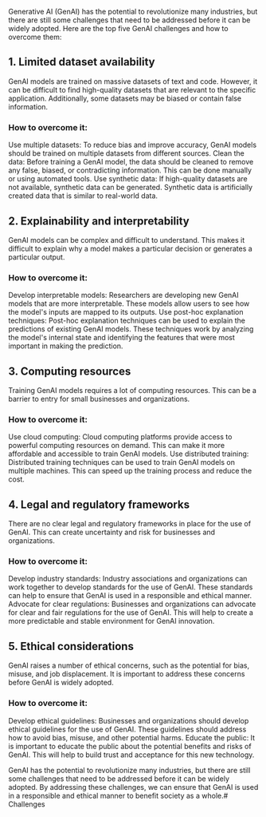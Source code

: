 Generative AI (GenAI) has the potential to revolutionize many industries, but there are still some challenges that need to be addressed before it can be widely adopted. Here are the top five GenAI challenges and how to overcome them:

## 1. Limited dataset availability

GenAI models are trained on massive datasets of text and code. However, it can be difficult to find high-quality datasets that are relevant to the specific application. Additionally, some datasets may be biased or contain false information.

### How to overcome it:

Use multiple datasets: To reduce bias and improve accuracy, GenAI models should be trained on multiple datasets from different sources.
Clean the data: Before training a GenAI model, the data should be cleaned to remove any false, biased, or contradicting information. This can be done manually or using automated tools.
Use synthetic data: If high-quality datasets are not available, synthetic data can be generated. Synthetic data is artificially created data that is similar to real-world data.

## 2. Explainability and interpretability

GenAI models can be complex and difficult to understand. This makes it difficult to explain why a model makes a particular decision or generates a particular output.

### How to overcome it:

Develop interpretable models: Researchers are developing new GenAI models that are more interpretable. These models allow users to see how the model's inputs are mapped to its outputs.
Use post-hoc explanation techniques: Post-hoc explanation techniques can be used to explain the predictions of existing GenAI models. These techniques work by analyzing the model's internal state and identifying the features that were most important in making the prediction.

## 3. Computing resources

Training GenAI models requires a lot of computing resources. This can be a barrier to entry for small businesses and organizations.

### How to overcome it:

Use cloud computing: Cloud computing platforms provide access to powerful computing resources on demand. This can make it more affordable and accessible to train GenAI models.
Use distributed training: Distributed training techniques can be used to train GenAI models on multiple machines. This can speed up the training process and reduce the cost.

## 4. Legal and regulatory frameworks

There are no clear legal and regulatory frameworks in place for the use of GenAI. This can create uncertainty and risk for businesses and organizations.

### How to overcome it:

Develop industry standards: Industry associations and organizations can work together to develop standards for the use of GenAI. These standards can help to ensure that GenAI is used in a responsible and ethical manner.
Advocate for clear regulations: Businesses and organizations can advocate for clear and fair regulations for the use of GenAI. This will help to create a more predictable and stable environment for GenAI innovation.

## 5. Ethical considerations

GenAI raises a number of ethical concerns, such as the potential for bias, misuse, and job displacement. It is important to address these concerns before GenAI is widely adopted.

### How to overcome it:

Develop ethical guidelines: Businesses and organizations should develop ethical guidelines for the use of GenAI. These guidelines should address how to avoid bias, misuse, and other potential harms.
Educate the public: It is important to educate the public about the potential benefits and risks of GenAI. This will help to build trust and acceptance for this new technology.


GenAI has the potential to revolutionize many industries, but there are still some challenges that need to be addressed before it can be widely adopted. By addressing these challenges, we can ensure that GenAI is used in a responsible and ethical manner to benefit society as a whole.# Challenges
